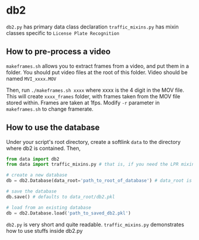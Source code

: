 
# db2

`db2.py` has primary data class declaration
`traffic_mixins.py` has mixin classes specific to `License Plate Recognition`

## How to pre-process a video

`makeframes.sh` allows you to extract frames from a video, and put them in a folder. You should put video files at the
root of this folder. Video should be named `MVI_xxxx.MOV`

Then, run `./makeframes.sh xxxx` where xxxx is the 4 digit in the MOV file. This will create `xxxx_frames` folder, with
frames taken from the MOV file stored within. Frames are taken at 1fps. Modify `-r` parameter in `makeframes.sh` to
change framerate.

## How to use the database

Under your script's root directory, create a softlink `data` to the directory where db2 is contained. Then,

```python
from data import db2
from data import traffic_mixins.py # that is, if you need the LPR mixins to be loaded

# create a new database
db = db2.Database(data_root='path_to_root_of_database') # data_root is where the pickle file, db2.pkl, will be stored

# save the database
db.save() # defaults to data_root/db2.pkl

# load from an existing database
db = db2.Database.load('path_to_saved_db2.pkl')
```

`db2.py` is very short and quite readable. `traffic_mixins.py` demonstrates how to use stuffs inside db2.py
